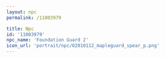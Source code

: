 ```yaml
---
layout: npc
permalink: /11003979

title: Npc
id: '11003979'
npc_name: 'Foundation Guard 2'
icon_url: 'portrait/npc/02010112_mapleguard_spear_p.png'
---
```

